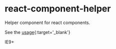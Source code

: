 # react-component-helper
Helper component for react components.

See the [usage](http://mefive.github.io/react-component-helper/){:target='_blank'}

IE9+
